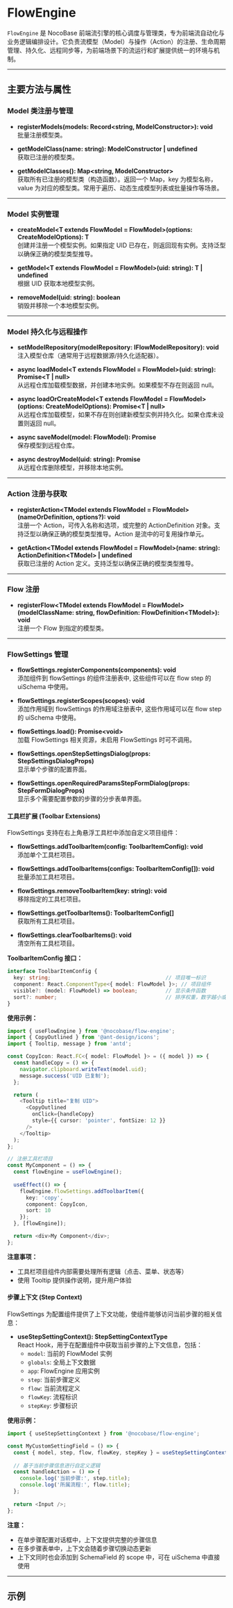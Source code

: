 # FlowEngine

`FlowEngine` 是 NocoBase 前端流引擎的核心调度与管理类，专为前端流自动化与业务逻辑编排设计。它负责流模型（Model）与操作（Action）的注册、生命周期管理、持久化、远程同步等，为前端场景下的流运行和扩展提供统一的环境与机制。

---

## 主要方法与属性

### Model 类注册与管理

- **registerModels(models: Record<string, ModelConstructor>): void**  
  批量注册模型类。

- **getModelClass(name: string): ModelConstructor | undefined**  
  获取已注册的模型类。

- **getModelClasses(): Map<string, ModelConstructor>**  
  获取所有已注册的模型类（构造函数）。返回一个 Map，key 为模型名称，value 为对应的模型类。常用于遍历、动态生成模型列表或批量操作等场景。

---

### Model 实例管理

- **createModel\<T extends FlowModel = FlowModel\>(options: CreateModelOptions): T**  
  创建并注册一个模型实例。如果指定 UID 已存在，则返回现有实例。支持泛型以确保正确的模型类型推导。

- **getModel\<T extends FlowModel = FlowModel\>(uid: string): T | undefined**  
  根据 UID 获取本地模型实例。

- **removeModel(uid: string): boolean**  
  销毁并移除一个本地模型实例。

---

### Model 持久化与远程操作

- **setModelRepository(modelRepository: IFlowModelRepository): void**  
  注入模型仓库（通常用于远程数据源/持久化适配器）。

- **async loadModel\<T extends FlowModel = FlowModel\>(uid: string): Promise\<T | null\>**  
  从远程仓库加载模型数据，并创建本地实例。如果模型不存在则返回 null。

- **async loadOrCreateModel\<T extends FlowModel = FlowModel\>(options: CreateModelOptions): Promise\<T | null\>**  
  从远程仓库加载模型，如果不存在则创建新模型实例并持久化。如果仓库未设置则返回 null。

- **async saveModel(model: FlowModel): Promise<any>**  
  保存模型到远程仓库。

- **async destroyModel(uid: string): Promise<boolean>**  
  从远程仓库删除模型，并移除本地实例。

---

### Action 注册与获取

- **registerAction\<TModel extends FlowModel = FlowModel\>(nameOrDefinition, options?): void**  
  注册一个 Action，可传入名称和选项，或完整的 ActionDefinition 对象。支持泛型以确保正确的模型类型推导。Action 是流中的可复用操作单元。

- **getAction\<TModel extends FlowModel = FlowModel\>(name: string): ActionDefinition\<TModel\> | undefined**  
  获取已注册的 Action 定义。支持泛型以确保正确的模型类型推导。

---

### Flow 注册

- **registerFlow\<TModel extends FlowModel = FlowModel\>(modelClassName: string, flowDefinition: FlowDefinition\<TModel\>): void**  
  注册一个 Flow 到指定的模型类。

---

### FlowSettings 管理

- **flowSettings.registerComponents(components): void**  
  添加组件到 flowSettings 的组件注册表中, 这些组件可以在 flow step 的 uiSchema 中使用。

- **flowSettings.registerScopes(scopes): void**  
  添加作用域到 flowSettings 的作用域注册表中, 这些作用域可以在 flow step 的 uiSchema 中使用。

- **flowSettings.load(): Promise\<void\>**  
  加载 FlowSettings 相关资源，未启用 FlowSettings 时可不调用。

- **flowSettings.openStepSettingsDialog(props: StepSettingsDialogProps)**  
  显示单个步骤的配置界面。

- **flowSettings.openRequiredParamsStepFormDialog(props: StepFormDialogProps)**  
  显示多个需要配置参数的步骤的分步表单界面。

#### 工具栏扩展 (Toolbar Extensions)

FlowSettings 支持在右上角悬浮工具栏中添加自定义项目组件：

- **flowSettings.addToolbarItem(config: ToolbarItemConfig): void**  
  添加单个工具栏项目。

- **flowSettings.addToolbarItems(configs: ToolbarItemConfig[]): void**  
  批量添加工具栏项目。

- **flowSettings.removeToolbarItem(key: string): void**  
  移除指定的工具栏项目。

- **flowSettings.getToolbarItems(): ToolbarItemConfig[]**  
  获取所有工具栏项目。

- **flowSettings.clearToolbarItems(): void**  
  清空所有工具栏项目。

**ToolbarItemConfig 接口：**
```typescript
interface ToolbarItemConfig {
  key: string;                                     // 项目唯一标识
  component: React.ComponentType<{ model: FlowModel }>; // 项目组件
  visible?: (model: FlowModel) => boolean;         // 显示条件函数
  sort?: number;                                   // 排序权重，数字越小或越晚添加的越靠右
}
```

**使用示例：**
```typescript
import { useFlowEngine } from '@nocobase/flow-engine';
import { CopyOutlined } from '@ant-design/icons';
import { Tooltip, message } from 'antd';

const CopyIcon: React.FC<{ model: FlowModel }> = ({ model }) => {
  const handleCopy = () => {
    navigator.clipboard.writeText(model.uid);
    message.success('UID 已复制');
  };

  return (
    <Tooltip title="复制 UID">
      <CopyOutlined 
        onClick={handleCopy} 
        style={{ cursor: 'pointer', fontSize: 12 }} 
      />
    </Tooltip>
  );
};

// 注册工具栏项目
const MyComponent = () => {
  const flowEngine = useFlowEngine();
  
  useEffect(() => {
    flowEngine.flowSettings.addToolbarItem({
      key: 'copy',
      component: CopyIcon,
      sort: 10
    });
  }, [flowEngine]);

  return <div>My Component</div>;
};
```

**注意事项：**
- 工具栏项目组件内部需要处理所有逻辑（点击、菜单、状态等）
- 使用 Tooltip 提供操作说明，提升用户体验

#### 步骤上下文 (Step Context)

FlowSettings 为配置组件提供了上下文功能，使组件能够访问当前步骤的相关信息：

- **useStepSettingContext(): StepSettingContextType**  
  React Hook，用于在配置组件中获取当前步骤的上下文信息，包括：
  - `model`: 当前的 FlowModel 实例
  - `globals`: 全局上下文数据
  - `app`: FlowEngine 应用实例
  - `step`: 当前步骤定义
  - `flow`: 当前流程定义
  - `flowKey`: 流程标识
  - `stepKey`: 步骤标识

**使用示例：**
```typescript
import { useStepSettingContext } from '@nocobase/flow-engine';

const MyCustomSettingField = () => {
  const { model, step, flow, flowKey, stepKey } = useStepSettingContext();
  
  // 基于当前步骤信息进行自定义逻辑
  const handleAction = () => {
    console.log('当前步骤:', step.title);
    console.log('所属流程:', flow.title);
  };
  
  return <Input />;
};
```

**注意：**
- 在单步骤配置对话框中，上下文提供完整的步骤信息
- 在多步骤表单中，上下文会随着步骤切换动态更新
- 上下文同时也会添加到 SchemaField 的 scope 中，可在 uiSchema 中直接使用

---

## 示例

<code src="./demos/quickstart.tsx"></code>
